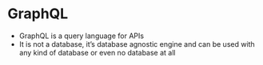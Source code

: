 # GraphQL

- GraphQL is a query language for APIs
- It is not a database, it’s database agnostic engine and can be used with any kind of database or even no database at all
